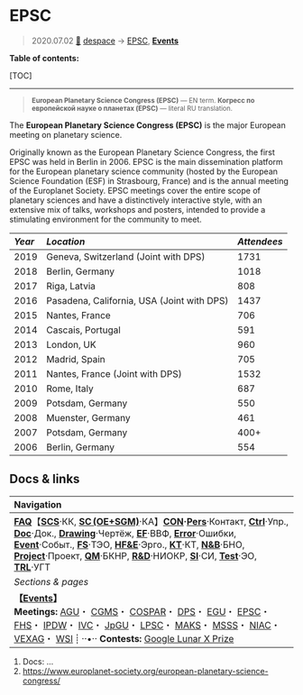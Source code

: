 # EPSC
> 2020.07.02 [🚀](../index/index.md) [despace](index.md) → [EPSC](epsc.md), **[Events](event.md)**

**Table of contents:**

[TOC]

---

> <small>**European Planetary Science Congress (EPSC)** — EN term. **Когресс по европейской науке о планетах (EPSC)** — literal RU translation.</small>

The **European Planetary Science Congress (EPSC)** is the major European meeting on planetary science.

Originally known as the European Planetary Science Congress, the first EPSC was held in Berlin in 2006. EPSC is the main dissemination platform for the European planetary science community (hosted by the European Science Foundation (ESF) in Strasbourg, France) and is the annual meeting of the Europlanet Society.  EPSC meetings cover the entire scope of planetary sciences and have a distinctively interactive style, with an extensive mix of talks, workshops and posters, intended to provide a stimulating environment for the community to meet.

<small>

|*Year*|*Location*|*Attendees*|
|:-|:-|:-|
|2019|Geneva, Switzerland (Joint with DPS)|1731|
|2018|Berlin, Germany|1018|
|2017|Riga, Latvia|808|
|2016|Pasadena, California, USA (Joint with DPS)|1437|
|2015|Nantes, France|706|
|2014|Cascais, Portugal|591|
|2013|London, UK|960|
|2012|Madrid, Spain|705|
|2011|Nantes, France (Joint with DPS)|1532|
|2010|Rome, Italy|687|
|2009|Potsdam, Germany|550|
|2008|Muenster, Germany|461|
|2007|Potsdam, Germany|400+|
|2006|Berlin, Germany|554|

</small>



## Docs & links
|Navigation|
|:-|
|**[FAQ](faq.md)**【**[SCS](scs.md)**·КК, **[SC (OE+SGM)](sc.md)**·КА】**[CON](contact.md)·[Pers](person.md)**·Контакт, **[Ctrl](control.md)**·Упр., **[Doc](doc.md)**·Док., **[Drawing](drawing.md)**·Чертёж, **[EF](ef.md)**·ВВФ, **[Error](error.md)**·Ошибки, **[Event](event.md)**·Событ., **[FS](fs.md)**·ТЭО, **[HF&E](hfe.md)**·Эрго., **[KT](kt.md)**·КТ, **[N&B](nnb.md)**·БНО, **[Project](project.md)**·Проект, **[QM](qm.md)**·БКНР, **[R&D](rnd.md)**·НИОКР, **[SI](si.md)**·СИ, **[Test](test.md)**·ЭО, **[TRL](trl.md)**·УГТ|
|*Sections & pages*|
|**【[Events](event.md)】**<br> **Meetings:** [AGU](agu.md)・ [CGMS](cgms.md)・ [COSPAR](contact/cospar.md)・ [DPS](dps.md)・ [EGU](egu.md)・ [EPSC](epsc.md)・ [FHS](fhs.md)・ [IPDW](ipdw.md)・ [IVC](ivc.md)・ [JpGU](jpgu.md)・ [LPSC](lpsc.md)・ [MAKS](maks.md)・ [MSSS](msss.md)・ [NIAC](niac_program.md)・ [VEXAG](vexag.md)・ [WSI](wsi.md) ┊ ··•·· **Contests:** [Google Lunar X Prize](google_lunar_x_prize.md)|

   1. Docs: …
   1. <https://www.europlanet-society.org/european-planetary-science-congress/>
